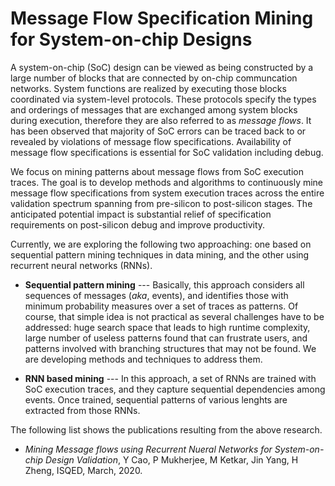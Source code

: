 # Message Flow Specification Mining for System-on-chip Designs

A system-on-chip (SoC) design can be viewed as being constructed by a large number of blocks that are connected by on-chip 
communcation networks.  System functions are realized by executing those blocks coordinated via system-level protocols. These
protocols specify the types and orderings of messages that are exchanged among system blocks during execution, therefore they
are also referred to as *message flows*. It has been observed that majority of SoC errors can be traced back to or revealed by violations of message flow specifications. Availability of message flow specifications is essential for SoC validation including debug.

We focus on mining patterns about message flows from SoC execution traces.  The goal is to develop methods and algorithms to continuously mine message flow specifications from system execution traces across the entire validation spectrum spanning from pre-silicon to post-silicon stages. The anticipated potential impact is substantial relief of specification requirements on post-silicon debug and improve productivity.

Currently, we are exploring the following two approaching: one based on sequential pattern mining techniques in data mining, and the other using recurrent neural networks (RNNs).

- **Sequential pattern mining**  ---  Basically, this approach considers all sequences of messages (*aka*, events), and identifies those with minimum probability measures over a set of traces as patterns.  Of course, that simple idea is not practical as several challenges have to be addressed: huge search space that leads to high runtime complexity, large number of useless patterns found that can frustrate users, and patterns involved with branching structures that may not be found. We are developing methods and techniques to address them.

- **RNN based mining** --- In this approach, a set of RNNs are trained with SoC execution traces, and they capture sequential dependencies among events.  Once trained, sequential patterns of various lenghts are extracted from those RNNs.  

The following list shows the publications resulting from the above research.

- *Mining Message flows using Recurrent Nueral Networks for System-on-chip Design Validation*, Y Cao, P Mukherjee, M Ketkar, Jin Yang, H Zheng, ISQED, March, 2020.
